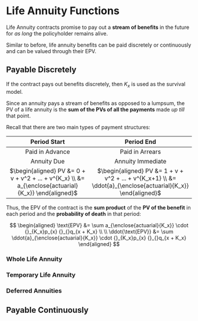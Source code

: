 # **Life Annuity Functions**

Life Annuity contracts promise to pay out a **stream of benefits** in the future for *as long* the policyholder remains alive.

Similar to before, life annuity benefits can be paid discretely or continuously and can be valued through their EPV.

## **Payable Discretely**

If the contract pays out benefits discretely, then $K_x$ is used as the survival model.

Since an annuity pays a stream of benefits as opposed to a lumpsum, the PV of a life annuity is the **sum of the PVs of all the payments** made *up till* that point.

Recall that there are two main types of payment structures:

<center>

| Period Start | Period End |
| :-: | :-: |
| Paid in Advance | Paid in Arrears |
| Annuity Due | Annuity Immediate |
| $\begin{aligned} PV &= 0 + v + v^2 + ... + v^{K_x} \\ &= a_{\enclose{actuarial}{K_x}} \end{aligned}$ | $\begin{aligned} PV &= 1 + v + v^2 + ... + v^{K_x+1} \\ &= \ddot{a}_{\enclose{actuarial}{K_x}} \end{aligned}$ |

</center>

<!-- Self Made -->
<!-- Insert Cashflow illustration using actuarial notation -->

Thus, the EPV of the contract is the **sum product** of the **PV of the benefit** in each period and the **probability of death** in that period:

$$
\begin{aligned}
    \text{EPV} &= \sum a_{\enclose{actuarial}{K_x}} \cdot {}_{K_x}p_{x} {}_{}q_{x + K_x} \\
    \\
    \ddot{\text{EPV}} &= \sum \ddot{a}_{\enclose{actuarial}{K_x}} \cdot {}_{K_x}p_{x} {}_{}q_{x + K_x}
\end{aligned}
$$

### **Whole Life Annuity**

### **Temporary Life Annuity**

### **Deferred Annuities**

## **Payable Continuously**
